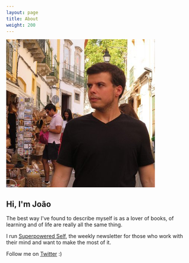 ```yaml
---
layout: page
title: About
weight: 200
---
```


<style>
    .group h1 {
        display:none;
    }
    article img {
        width: 250px;
        height: 250px;
        border-radius: 50%;
        margin-top: 2em;
    }
    .group h2 {
        text-align: center;
    }
</style>

![](/assets/img/TwitterProfilePic.jpg)

## Hi, I'm João

The best way I've found to describe myself is as a lover of books, of learning and of life are really all the same thing. 

I run <a href="https://superpoweredself.com">Superpowered Self</a>, the weekly newsletter for those who work with their mind and want to make the most of it.

Follow me on [Twitter](http://www.twitter.com/joaoeira) :) 









<br>






<br>


<br>

<br>









